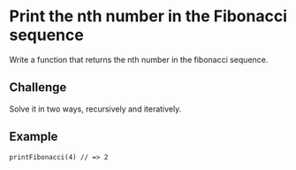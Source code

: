 # Print the nth number in the Fibonacci sequence
Write a function that returns the nth number in the fibonacci sequence.

## Challenge
Solve it in two ways, recursively and iteratively.

## Example

    printFibonacci(4) // => 2
